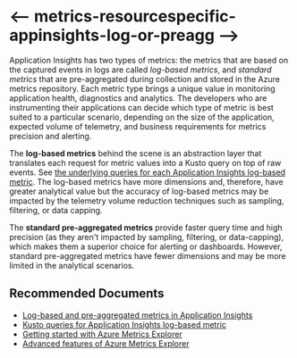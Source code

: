 <properties
    pageTitle="Difference between log-based and standard metrics in Application Insights"
    description="Difference between log-based and standard metrics in Application Insights"
    service="microsoft.insights"
    resource="components"
    authors="vgorbenko"
    ms.author="vitalyg"
    displayOrder="2"
    articleId="metrics-resourcespecific-appinsights-log-or-preagg"
    selfHelpType="generic"
    supportTopicIds="32684748,32730384"
    productPesIds="16250"
    cloudEnvironments="public,fairfax,mooncake,blackforest,usnat,ussec"
    ownershipId="AzureMonitoring_Essentials"
/>

# <-- metrics-resourcespecific-appinsights-log-or-preagg -->

Application Insights has two types of metrics: the metrics that are based on the captured events in logs are called *log-based metrics*, and *standard metrics* that are pre-aggregated during collection and stored in the Azure metrics repository. Each metric type brings a unique value in monitoring application health, diagnostics and analytics. The developers who are instrumenting their applications can decide which type of metric is best suited to a particular scenario, depending on the size of the application, expected volume of telemetry, and business requirements for metrics precision and alerting.

The **log-based metrics** behind the scene is an abstraction layer that translates each request for metric values into a Kusto query on top of raw events. See [the underlying queries for each Application Insights log-based metric](https://docs.microsoft.com/azure/azure-monitor/platform/app-insights-metrics). The log-based metrics have more dimensions and, therefore, have greater analytical value but the accuracy of log-based metrics may be impacted by the telemetry volume reduction techniques such as sampling, filtering, or data capping.

The **standard pre-aggregated metrics** provide faster query time and high precision (as they aren't impacted by sampling, filtering, or data-capping), which makes them a superior choice for alerting or dashboards. However, standard pre-aggregated metrics have fewer dimensions and may be more limited in the analytical scenarios.

## **Recommended Documents**

* [Log-based and pre-aggregated metrics in Application Insights](https://docs.microsoft.com/azure/azure-monitor/app/pre-aggregated-metrics-log-metrics)
* [Kusto queries for Application Insights log-based metric](https://docs.microsoft.com/azure/azure-monitor/platform/app-insights-metrics)
* [Getting started with Azure Metrics Explorer](https://docs.microsoft.com/azure/azure-monitor/platform/metrics-getting-started)
* [Advanced features of Azure Metrics Explorer](https://docs.microsoft.com/azure/azure-monitor/platform/metrics-charts)

